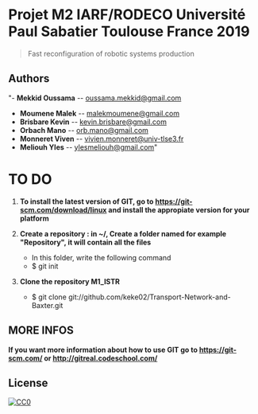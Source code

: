 # Projet M2 IARF/RODECO Université Paul Sabatier Toulouse France 2019

> Fast reconfiguration of robotic systems production

## Authors
"- __Mekkid Oussama__ -- oussama.mekkid@gmail.com
- __Moumene Malek__ -- malekmoumene@gmail.com
- __Brisbare Kevin__ -- kevin.brisbare@gmail.com
- __Orbach Mano__ -- orb.mano@gmail.com
- __Monneret Viven__ -- vivien.monneret@univ-tlse3.fr
- __Meliouh Yles__ -- ylesmeliouh@gmail.com"			


# TO DO

1. **To install the latest version of GIT, go to https://git-scm.com/download/linux and install the appropiate version for your platform**

2. **Create a repository : in ~/, Create a folder named for example "Repository", it will contain all the files**
	- In this folder, write the following command
	- $ git init


3. **Clone the repository M1_ISTR**
	- $ git clone git://github.com/keke02/Transport-Network-and-Baxter.git

## MORE INFOS

**If you want more information about how to use GIT go to https://git-scm.com/ or http://gitreal.codeschool.com/**

## License

[![CC0](https://licensebuttons.net/p/zero/1.0/88x31.png)](http://creativecommons.org/publicdomain/zero/1.0/)

